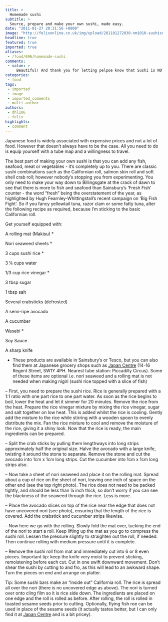 ```yaml
---
title: >
  Homemade sushi
subtitle: >
  Source, prepare and make your own sushi, made easy.
date: "2011-01-27 20:31:56 +0000"
image: "http://felixonline.co.uk/img/upload/201101272030-nm1010-sushisus.jpg"
headline: true
featured: true
imported: true
aliases:
 - /food/696/homemade-sushi
comments:
 - value: >
     Beautiful! And thank you for letting pelpoe know that Sushi is NOT the fish part but the vinegared rice. If you are eating the raw fish only, that's called Sashimi. Sashimi on top of sushi rice is called Nigiri Sushi (nigiri = shaped by hand). We have other forms of Sushis off course -- like Maki Sushi (rolls), Nama Chirashi Sushi (raw fish topped on bowl sushi rice/nama = raw, chirashi = scattered) and Chirashi Sushi (sushi rice topped with things other than raw fish/toppings depend on local custom).,Pattern LOGO Longchamp Xiang Ma has not been low-key and accurate <a href="http://tprmscjiqa.com">giivng</a>, widely away from the big create LOGO lawlessness, people indeed memorialize Longchamp folding handbag concept, are dumplings package deal of well-liked as well as paying duty to the extinct of Michaepopular the seal buttons. Longchamp pirated in the sell, there is no, compared to hundreds of thousands of brands, the essential to devote a scarcely any thousand dollars devise have to own a Longchamp ba
categories:
 - food
tags:
 - imported
 - image
 - imported_comments
 - multi-author
authors:
 - dhl106
 - felix
highlights:
 - comment
---
```


Japanese food is widely associated with expensive prices and not a lot of food. However that doesn’t always have to be the case. All you need to do is equip yourself with a tube map and a willingness to travel.

The best part of making your own sushi is that you can add any fish, seafood, meat or vegetables - it’s completely up to you. There are classic sushi combinations such as the Californian roll, salmon skin roll and soft shell crab roll; however nobody’s stopping you from experimenting. You only need to make your way down to Billingsgate at the crack of dawn to see that there is more to fish and seafood than Sainsbury’s ‘Fresh Fish’ counter - the word “fresh” being the overstatement of the year, as highlighted by Hugh Fearnley-Whittingstall’s recent campaign on ‘Big Fish Fight’. So if you fancy yellowtail tuna, razor clam or some fatty tuna, alter the following recipe as required, because I’m sticking to the basic Californian roll.

Get yourself equipped with:

A rolling mat (Makisu) *

Nori seaweed sheets *

3 cups sushi rice *

3 ¼ cups water

1/3 cup rice vinegar *

3 tbsp sugar

1 tbsp salt

Several crabsticks (defrosted)

A semi-ripe avocado

A cucumber

Wasabi *

Soy Sauce

A sharp knife

* These products are available in Sainsbury’s or Tesco, but you can also find them at Japanese grocery shops such as [Japan Centre](http://www.japancentre.com/) (14-16 Regent Street, SW1Y 4PH. Nearest tube station: Piccadilly Circus). Some of these items are optional i.e. nori seaweed and a rolling mat is not needed when making nigiri (sushi rice topped with a slice of fish)

– First, you need to prepare the sushi rice. Rice is generally prepared with a 1:1 ratio with one part rice to one part water. As soon as the rice begins to boil, lower the heat and let it simmer for 20 minutes. Remove the rice from the heat. Prepare the rice vinegar mixture by mixing the rice vinegar, sugar and salt together on low heat. This is added whilst the rice is cooling. Gently add the mixture to the rice while stirring with a wooden spoon to evenly distribute the mix. Fan the rice mixture to cool and remove the moisture of the rice, giving it a shiny look. Now that the rice is ready, the main ingredients can be prepared.

– Split the crab sticks by pulling them lengthways into long strips approximately half the original size. Halve the avocado with a large knife, twisting it around the stone to separate. Remove the stone and cut the avocado into 1cm x 1cm long strips. Cut the cucumber into 1cm x 1cm long strips also.

– Now take a sheet of nori seaweed and place it on the rolling mat. Spread about a cup of rice on the sheet of nori, leaving one inch of space on the other end (see the top right photo). The rice does not need to be packed tightly, and should be less than ¼ inch thick, so don’t worry if you can see the blackness of the seaweed through the rice. Less is more.

– Place the avocado slices on top of the rice near the edge that does not have uncovered nori (see photo), ensuring that the length of the rice is covered. Add the crabstick and cucumber strips likewise.

– Now here we go with the rolling. Slowly fold the mat over, tucking the end of the nori to start a roll. Keep lifting up the mat as you go to compress the sushi roll. Lessen the pressure slightly to straighten out the roll, if needed. Then continue rolling with medium pressure until it is complete.

– Remove the sushi roll from mat and immediately cut into 6 or 8 even pieces. Important tip: keep the knife very moist to prevent sticking, remoistening before each cut. Cut in one swift downward movement. Don’t shear the sushi by cutting to and fro, as this will lead to an awkward shape. Turn the pieces on end and arrange on platter.

Tip: Some sushi bars make an “inside out” California roll. The rice is spread all over the nori (there is no uncovered edge as above). The nori is turned over onto cling film so it is rice side down. The ingredients are placed on one edge and the roll is rolled as before. After rolling, the roll is rolled in toasted sesame seeds prior to cutting. Optionally, flying fish roe can be used in place of the sesame seeds (it actually tastes better, but I can only find it at [Japan Centre](http://www.japancentre.com/) and is a bit pricey).
